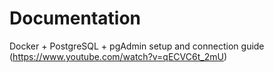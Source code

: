 # Documentation

Docker + PostgreSQL + pgAdmin setup and connection guide (https://www.youtube.com/watch?v=qECVC6t_2mU)

